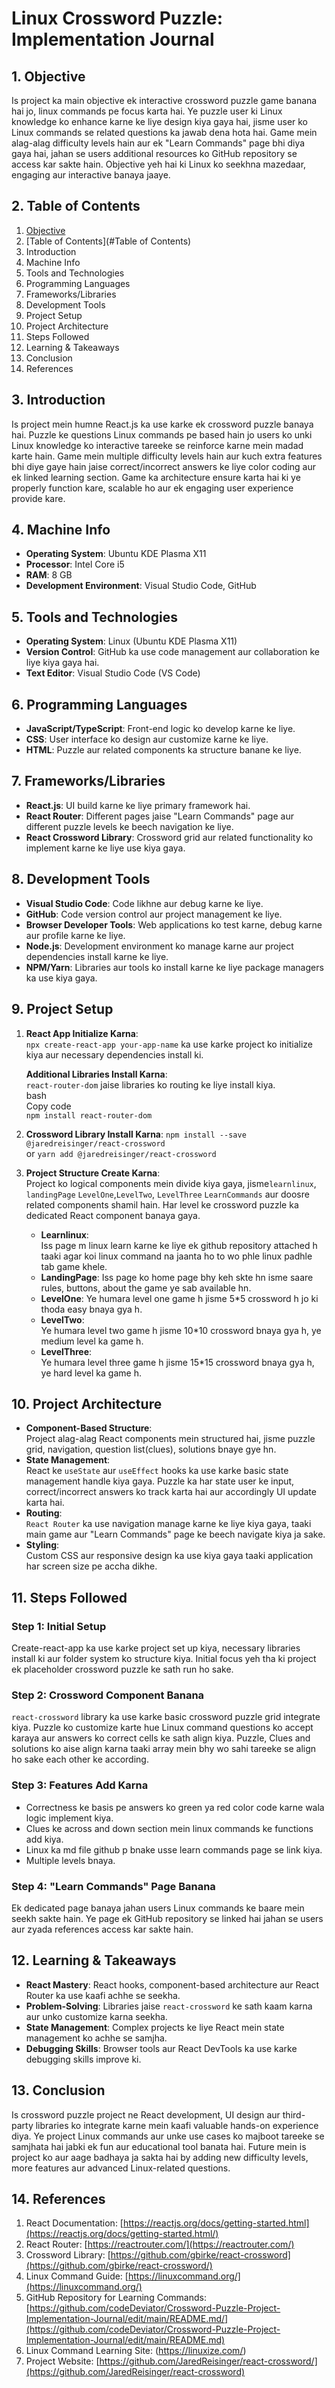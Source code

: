 # **Linux Crossword Puzzle: Implementation Journal**

## **1\. Objective**

Is project ka main objective ek interactive crossword puzzle game banana hai jo, linux commands pe focus karta hai. Ye puzzle user ki Linux knowledge ko enhance karne ke liye design kiya gaya hai, jisme user ko Linux commands se related questions ka jawab dena hota hai. Game mein alag-alag difficulty levels hain aur ek "Learn Commands" page bhi diya gaya hai, jahan se users additional resources ko GitHub repository se access kar sakte hain. Objective yeh hai ki Linux ko seekhna mazedaar, engaging aur interactive banaya jaaye.

## **2\. Table of Contents**

1. [Objective](#objective)
2. [Table of Contents](#Table of Contents)  
3. Introduction  
4. Machine Info  
5. Tools and Technologies  
6. Programming Languages  
7. Frameworks/Libraries  
8. Development Tools  
9. Project Setup  
10. Project Architecture  
11. Steps Followed  
12. Learning & Takeaways  
13. Conclusion  
14. References

## **3\. Introduction**

Is project mein humne React.js ka use karke ek crossword puzzle banaya hai. Puzzle ke questions Linux commands pe based hain jo users ko unki Linux knowledge ko interactive tareeke se reinforce karne mein madad karte hain. Game mein multiple difficulty levels hain aur kuch extra features bhi diye gaye hain jaise correct/incorrect answers ke liye color coding aur ek linked learning section. Game ka architecture ensure karta hai ki ye properly function kare, scalable ho aur ek engaging user experience provide kare.

## **4\. Machine Info**

* **Operating System**: Ubuntu KDE Plasma X11  
* **Processor**: Intel Core i5  
* **RAM**: 8 GB  
* **Development Environment**: Visual Studio Code, GitHub

## **5\. Tools and Technologies**

* **Operating System**: Linux (Ubuntu KDE Plasma X11)  
* **Version Control**: GitHub ka use code management aur collaboration ke liye kiya gaya hai.  
* **Text Editor**: Visual Studio Code (VS Code)

## **6\. Programming Languages**

* **JavaScript/TypeScript**: Front-end logic ko develop karne ke liye.  
* **CSS**: User interface ko design aur customize karne ke liye.  
* **HTML**: Puzzle aur related components ka structure banane ke liye.

## **7\. Frameworks/Libraries**

* **React.js**: UI build karne ke liye primary framework hai.  
* **React Router**: Different pages jaise "Learn Commands" page aur different puzzle levels ke beech navigation ke liye.   
* **React Crossword Library**: Crossword grid aur related functionality ko implement karne ke liye use kiya gaya.  

## **8\. Development Tools**

* **Visual Studio Code**: Code likhne aur debug karne ke liye.  
* **GitHub**: Code version control aur project management ke liye.  
* **Browser Developer Tools**: Web applications ko test karne, debug karne aur profile karne ke liye.  
* **Node.js**: Development environment ko manage karne aur project dependencies install karne ke liye.  
* **NPM/Yarn**: Libraries aur tools ko install karne ke liye package managers ka use kiya gaya.

## **9\. Project Setup**

1. **React App Initialize Karna**:  
   `npx create-react-app your-app-name` ka use karke project ko initialize kiya aur necessary dependencies install ki.

   **Additional Libraries Install Karna**:  
   `react-router-dom`  jaise libraries ko routing ke liye install kiya.  
    bash  
    Copy code  
   `npm install react-router-dom`  

2. **Crossword Library Install Karna**:
   `npm install --save @jaredreisinger/react-crossword`  
     or
   `yarn add @jaredreisinger/react-crossword`
     
3. **Project Structure Create Karna**:  
   Project ko logical components mein divide kiya gaya, jisme`learnlinux`, `landingPage` `LevelOne`,`LevelTwo`, `LevelThree` `LearnCommands` aur doosre related components shamil hain. Har level ke crossword puzzle ka dedicated React component banaya gaya.
   * **Learnlinux**:  
  Iss page m linux learn karne ke liye ek github repository attached h taaki agar koi linux command na jaanta ho to wo phle linux padhle tab game khele.    
   * **LandingPage**:
  Iss page ko home page bhy keh skte hn isme saare rules, buttons, about the game ye sab available hn.  
   * **LevelOne**:
  Ye humara level one game h jisme 5*5 crossword h jo ki thoda easy bnaya gya h.  
   * **LevelTwo**:  
  Ye humara level two game h jisme 10*10 crossword bnaya gya h, ye medium level ka game h.  
   * **LevelThree**:  
  Ye humara level three game h jisme 15*15 crossword bnaya gya h, ye hard level ka game h.    
## **10\. Project Architecture**

* **Component-Based Structure**:  
  Project alag-alag React components mein structured hai, jisme puzzle grid, navigation, question list(clues), solutions bnaye gye hn.    
* **State Management**:  
  React ke `useState` aur `useEffect` hooks ka use karke basic state management handle kiya gaya. Puzzle ka har state user ke input, correct/incorrect answers ko track karta hai aur accordingly UI update karta hai.  
* **Routing**:  
  `React Router` ka use navigation manage karne ke liye kiya gaya, taaki main game aur "Learn Commands" page ke beech navigate kiya ja sake.  
* **Styling**:  
  Custom CSS aur responsive design ka use kiya gaya taaki application har screen size pe accha dikhe.

## **11\. Steps Followed**

### **Step 1: Initial Setup**

Create-react-app ka use karke project set up kiya, necessary libraries install ki aur folder system ko structure kiya. Initial focus yeh tha ki project ek placeholder crossword puzzle ke sath run ho sake.

### **Step 2: Crossword Component Banana**

`react-crossword` library ka use karke basic crossword puzzle grid integrate kiya. Puzzle ko customize karte hue Linux command questions ko accept karaya aur answers ko correct cells ke sath align kiya. Puzzle, Clues and solutions ko aise align karna taaki array mein bhy wo sahi tareeke se align ho sake each other ke according.

### **Step 3: Features Add Karna**

* Correctness ke basis pe answers ko green ya red color code karne wala logic implement kiya.  
* Clues ke across and down section mein linux commands ke functions add kiya.
* Linux ka md file github p bnake usse learn commands page se link kiya.
* Multiple levels bnaya.    

### **Step 4: "Learn Commands" Page Banana**

Ek dedicated page banaya jahan users Linux commands ke baare mein seekh sakte hain. Ye page ek GitHub repository se linked hai jahan se users aur zyada references access kar sakte hain.



## **12\. Learning & Takeaways**

* **React Mastery**: React hooks, component-based architecture aur React Router ka use kaafi achhe se seekha.  
* **Problem-Solving**: Libraries jaise `react-crossword` ke sath kaam karna aur unko customize karna seekha.  
* **State Management**: Complex projects ke liye React mein state management ko achhe se samjha.  
* **Debugging Skills**: Browser tools aur React DevTools ka use karke debugging skills improve ki.

## **13\. Conclusion**

Is crossword puzzle project ne React development, UI design aur third-party libraries ko integrate karne mein kaafi valuable hands-on experience diya. Ye project Linux commands aur unke use cases ko majboot tareeke se samjhata hai jabki ek fun aur educational tool banata hai. Future mein is project ko aur aage badhaya ja sakta hai by adding new difficulty levels, more features aur advanced Linux-related questions.

## **14\. References**

1. React Documentation: [https://reactjs.org/docs/getting-started.html](https://reactjs.org/docs/getting-started.html/)  
2. React Router: [https://reactrouter.com/](https://reactrouter.com/)  
3. Crossword Library: [https://github.com/gbirke/react-crossword](https://github.com/gbirke/react-crossword/)  
4. Linux Command Guide: [https://linuxcommand.org/](https://linuxcommand.org/)  
5. GitHub Repository for Learning Commands: [https://github.com/codeDeviator/Crossword-Puzzle-Project-Implementation-Journal/edit/main/README.md/](https://github.com/codeDeviator/Crossword-Puzzle-Project-Implementation-Journal/edit/main/README.md)
6. Linux Command Learning Site: (https://linuxize.com/)
7. Project Website: [https://github.com/JaredReisinger/react-crossword/](https://github.com/JaredReisinger/react-crossword)
